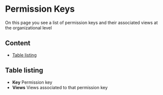 # Permission Keys
On this page you see a list of permission keys and their associated views at the organizational level

## Content
- [Table listing](#table-listing)

## Table listing

- **Key** Permission key
- **Views** Views associated to that permission key
